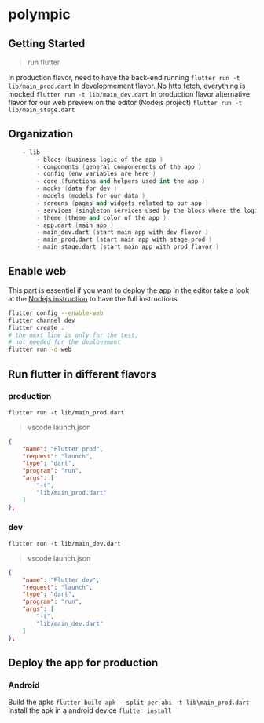# polympic

## Getting Started

>run flutter

In production flavor, need to have the back-end running
`flutter run -t lib/main_prod.dart`
In developmement flavor. No http fetch, everything is mocked
`flutter run -t lib/main_dev.dart`
In production flavor alternative flavor for our web preview on the editor (Nodejs project)
`flutter run -t lib/main_stage.dart`

## Organization

```s
    - lib
        - blocs (business logic of the app )
        - components (general componenents of the app )
        - config (env variables are here )
        - core (functions and helpers used int the app )
        - mocks (data for dev )
        - models (models for our data )
        - screens (pages and widgets related to our app )
        - services (singleton services used by the blocs where the logic is )
        - theme (theme and color of the app )
        - app.dart (main app )
        - main_dev.dart (start main app with dev flavor )
        - main_prod.dart (start main app with stage prod )
        - main_stage.dart (start main app with prod flavor )
```

## Enable web

This part is essentiel if you want to deploy the app in the editor
take a look at the [Nodejs instruction](../polympic-server/readme.md) to have the full instructions

```sh
flutter config --enable-web
flutter channel dev
flutter create .
# the next line is only for the test,
# not needed for the deployement
flutter run -d web
```

## Run flutter in different flavors

### production

`flutter run -t lib/main_prod.dart`

>vscode launch.json

```json
{
    "name": "Flutter prod",
    "request": "launch",
    "type": "dart",
    "program": "run",
    "args": [
        "-t",
        "lib/main_prod.dart"
    ]
},
```

### dev

`flutter run -t lib/main_dev.dart`

>vscode launch.json

```json
{
    "name": "Flutter dev",
    "request": "launch",
    "type": "dart",
    "program": "run",
    "args": [
        "-t",
        "lib/main_dev.dart"
    ]
},
```

## Deploy the app for production

### Android

Build the apks
`flutter build apk --split-per-abi -t lib\main_prod.dart`
Install the apk in a android device
`flutter install`
